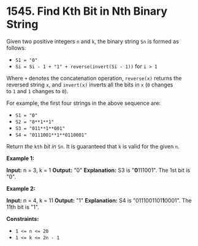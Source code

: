 # 1545. Find Kth Bit in Nth Binary String 

Given two positive integers `n` and `k`, the binary string `Sn` is formed as follows:

- `S1 = "0"`
- `Si = Si - 1 + "1" + reverse(invert(Si - 1))` for `i > 1`

Where `+` denotes the concatenation operation, `reverse(x)` returns the reversed string `x`, and `invert(x)` inverts all the bits in `x` (`0` changes to `1` and `1` changes to `0`).

For example, the first four strings in the above sequence are:

- `S1 = "0"`
- `S2 = "0**1**1"`
- `S3 = "011**1**001"`
- `S4 = "0111001**1**0110001"`

Return _the_ `kth` _bit_ _in_ `Sn`. It is guaranteed that `k` is valid for the given `n`.

**Example 1:**

**Input:** n = 3, k = 1
**Output:** "0"
**Explanation:** S3 is "**0**111001".
The 1st bit is "0".

**Example 2:**

**Input:** n = 4, k = 11
**Output:** "1"
**Explanation:** S4 is "0111001101**1**0001".
The 11th bit is "1".

**Constraints:**

- `1 <= n <= 20`
- `1 <= k <= 2n - 1`